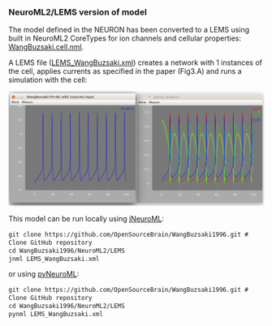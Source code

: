 ### NeuroML2/LEMS version of model 

The model defined in the NEURON has been converted to a LEMS using built in NeuroML2 CoreTypes for ion channels and cellular properties: [WangBuzsaki.cell.nml](https://github.com/OpenSourceBrain/WangBuzsaki1996/blob/master/NeuroML2/LEMS/WangBuzsaki.cell.nml).

A LEMS file ([LEMS_WangBuzsaki.xml](https://github.com/OpenSourceBrain/WangBuzsaki1996/blob/master/NeuroML2/LEMS/LEMS_WangBuzsaki.xml)) creates a network with 1 instances of the cell, applies currents as specified in the paper (Fig3.A) and runs a simulation with the cell:
  
![](https://raw.githubusercontent.com/OpenSourceBrain/WangBuzsaki1996/master/NeuroML2/LEMS/wangbuzsaki.png)
  
This model can be run locally using [jNeuroML](https://github.com/NeuroML/jNeuroML):
  
    git clone https://github.com/OpenSourceBrain/WangBuzsaki1996.git # Clone GitHub repository
    cd WangBuzsaki1996/NeuroML2/LEMS
    jnml LEMS_WangBuzsaki.xml
    
or using [pyNeuroML](https://github.com/NeuroML/pyNeuroML):
  
    git clone https://github.com/OpenSourceBrain/WangBuzsaki1996.git # Clone GitHub repository
    cd WangBuzsaki1996/NeuroML2/LEMS
    pynml LEMS_WangBuzsaki.xml
  
